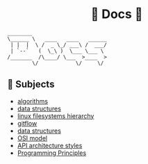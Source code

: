 <div align="center">

# 🔸 Docs 🔸
</div>

```console
________                        
\______ \   ____   ____   ______
 | |  |  \ /  _ \_/ ___\ /  ___/
 | `--`   (  \_\ )  \___ \___ \ 
/_______  /\____/ \___  >____  >
        \/            \/     \/ 
```

## 🔖 Subjects

- <a href="https://github.com/mtellami/docs/tree/master/algorithms">algorithms</a>
- <a href="https://github.com/mtellami/docs/tree/master/data-structures">data structures</a>
- <a href="https://github.com/mtellami/docs/tree/master/linux-filesystems-hierarchy">linux filesystems hierarchy</a>
- <a href="https://github.com/mtellami/docs/tree/master/gitflow">gitflow</a>
- <a href="https://github.com/mtellami/docs/tree/master/data-structures">data structures</a>
- <a href="https://github.com/mtellami/docs/tree/master/osi-model">OSI model</a>
- <a href="https://github.com/mtellami/docs/tree/master/api-architecture-styles">API architecture styles</a>
- <a href="https://github.com/mtellami/docs/tree/master/programming-principles">Programming Principles</a>
